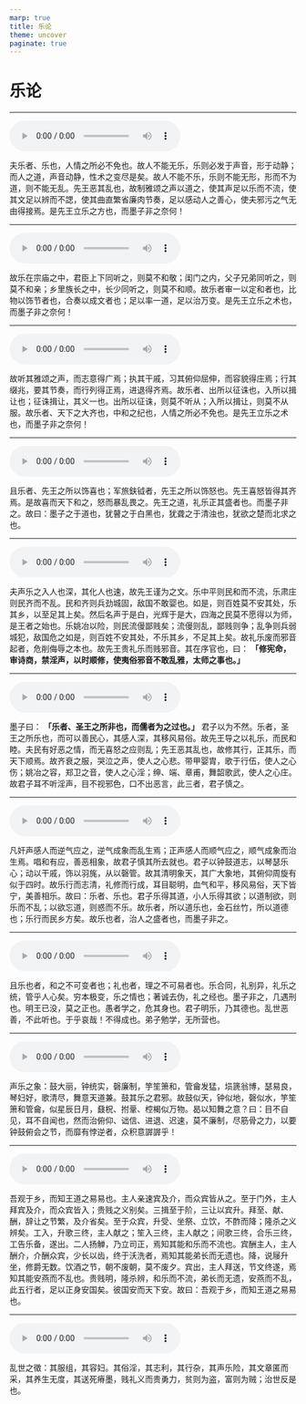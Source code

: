 ```yaml
---
marp: true
title: 乐论
theme: uncover
paginate: true
---
```


# 乐论

---

![](assets/audios/20/1.mp3)

夫乐者、乐也，人情之所必不免也。故人不能无乐，乐则必发于声音，形于动静；而人之道，声音动静，性术之变尽是矣。故人不能不乐，乐则不能无形，形而不为道，则不能无乱。先王恶其乱也，故制雅颂之声以道之，使其声足以乐而不流，使其文足以辨而不諰，使其曲直繁省廉肉节奏，足以感动人之善心，使夫邪污之气无由得接焉。是先王立乐之方也，而墨子非之奈何！

---

![](assets/audios/20/2.mp3)

故乐在宗庙之中，君臣上下同听之，则莫不和敬；闺门之内，父子兄弟同听之，则莫不和亲；乡里族长之中，长少同听之，则莫不和顺。故乐者审一以定和者也，比物以饰节者也，合奏以成文者也；足以率一道，足以治万变。是先王立乐之术也，而墨子非之奈何！

---

![](assets/audios/20/3.mp3)

故听其雅颂之声，而志意得广焉；执其干戚，习其俯仰屈伸，而容貌得庄焉；行其缀兆，要其节奏，而行列得正焉，进退得齐焉。故乐者、出所以征诛也，入所以揖让也；征诛揖让，其义一也。出所以征诛，则莫不听从；入所以揖让，则莫不从服。故乐者、天下之大齐也，中和之纪也，人情之所必不免也。是先王立乐之术也，而墨子非之奈何！

---

![](assets/audios/20/4.mp3)

且乐者、先王之所以饰喜也；军旅鈇钺者，先王之所以饰怒也。先王喜怒皆得其齐焉。是故喜而天下和之，怒而暴乱畏之。先王之道，礼乐正其盛者也。而墨子非之。故曰：墨子之于道也，犹瞽之于白黑也，犹聋之于清浊也，犹欲之楚而北求之也。

---

![](assets/audios/20/5.mp3)

夫声乐之入人也深，其化人也速，故先王谨为之文。乐中平则民和而不流，乐肃庄则民齐而不乱。民和齐则兵劲城固，敌国不敢婴也。如是，则百姓莫不安其处，乐其乡，以至足其上矣。然后名声于是白，光辉于是大，四海之民莫不愿得以为师，是王者之始也。乐姚冶以险，则民流僈鄙贱矣；流僈则乱，鄙贱则争；乱争则兵弱城犯，敌国危之如是，则百姓不安其处，不乐其乡，不足其上矣。故礼乐废而邪音起者，危削侮辱之本也。故先王贵礼乐而贱邪音。其在序官也，曰： __「修宪命，审诗商，禁淫声，以时顺修，使夷俗邪音不敢乱雅，太师之事也。」__ 

---

![](assets/audios/20/6.mp3)

墨子曰： __「乐者、圣王之所非也，而儒者为之过也。」__ 君子以为不然。乐者，圣王之所乐也，而可以善民心，其感人深，其移风易俗。故先王导之以礼乐，而民和睦。夫民有好恶之情，而无喜怒之应则乱；先王恶其乱也，故修其行，正其乐，而天下顺焉。故齐衰之服，哭泣之声，使人之心悲。带甲婴胄，歌于行伍，使人之心伤；姚冶之容，郑卫之音，使人之心淫；绅、端、章甫，舞韶歌武，使人之心庄。故君子耳不听淫声，目不视邪色，口不出恶言，此三者，君子慎之。

---

![](assets/audios/20/7.mp3)

凡奸声感人而逆气应之，逆气成象而乱生焉；正声感人而顺气应之，顺气成象而治生焉。唱和有应，善恶相象，故君子慎其所去就也。君子以钟鼓道志，以琴瑟乐心；动以干戚，饰以羽旄，从以磬管。故其清明象天，其广大象地，其俯仰周旋有似于四时。故乐行而志清，礼修而行成，耳目聪明，血气和平，移风易俗，天下皆宁，美善相乐。故曰：乐者、乐也。君子乐得其道，小人乐得其欲；以道制欲，则乐而不乱；以欲忘道，则惑而不乐。故乐者，所以道乐也，金石丝竹，所以道德也；乐行而民乡方矣。故乐也者，治人之盛者也，而墨子非之。

---

![](assets/audios/20/8.mp3)

且乐也者，和之不可变者也；礼也者，理之不可易者也。乐合同，礼别异，礼乐之统，管乎人心矣。穷本极变，乐之情也；著诚去伪，礼之经也。墨子非之，几遇刑也。明王已没，莫之正也。愚者学之，危其身也。君子明乐，乃其德也。乱世恶善，不此听也。于乎哀哉！不得成也。弟子勉学，无所营也。

---

![](assets/audios/20/9.mp3)

声乐之象：鼓大丽，钟统实，磬廉制，竽笙箫和，管龠发猛，埙篪翁博，瑟易良，琴妇好，歌清尽，舞意天道兼。鼓其乐之君邪。故鼓似天，钟似地，磬似水，竽笙箫和管龠，似星辰日月，鼗柷、拊鞷、椌楬似万物。曷以知舞之意？曰：目不自见，耳不自闻也，然而治俯仰、诎信、进退、迟速，莫不廉制，尽筋骨之力，以要钟鼓俯会之节，而靡有悖逆者，众积意謘謘乎！

---

![](assets/audios/20/10.mp3)

吾观于乡，而知王道之易易也。主人亲速宾及介，而众宾皆从之。至于门外，主人拜宾及介，而众宾皆入；贵贱之义别矣。三揖至于阶，三让以宾升。拜至、献、酬，辞让之节繁，及介省矣。至于众宾，升受、坐祭、立饮，不酢而降；隆杀之义辨矣。工入，升歌三终，主人献之；笙入三终，主人献之；间歌三终，合乐三终，工告乐备，遂出。二人扬觯，乃立司正，焉知其能和乐而不流也。宾酬主人，主人酬介，介酬众宾，少长以齿，终于沃洗者，焉知其能弟长而无遗也。降，说屦升坐，修爵无数。饮酒之节，朝不废朝，莫不废夕。宾出，主人拜送，节文终遂，焉知其能安燕而不乱也。贵贱明，隆杀辨，和乐而不流，弟长而无遗，安燕而不乱，此五行者，足以正身安国矣。彼国安而天下安。故曰：吾观于乡，而知王道之易易也。

---

![](assets/audios/20/11.mp3)

乱世之徵：其服组，其容妇。其俗淫，其志利，其行杂，其声乐险，其文章匿而采，其养生无度，其送死瘠墨，贱礼义而贵勇力，贫则为盗，富则为贼；治世反是也。